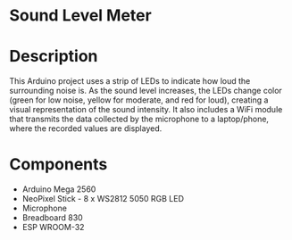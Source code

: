 # Sound Level Meter

# Description
This Arduino project uses a strip of LEDs to indicate how loud the surrounding noise is. As the sound level increases, the LEDs change color (green for low noise, yellow for moderate, and red for loud), creating a visual representation of the sound intensity.
It also includes a WiFi module that transmits the data collected by the microphone to a laptop/phone, where the recorded values ​​are displayed.

# Components
- Arduino Mega 2560
- NeoPixel Stick - 8 x WS2812 5050 RGB LED
- Microphone
- Breadboard 830
- ESP WROOM-32
